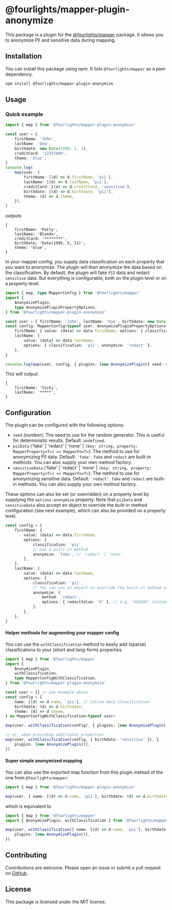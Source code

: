 # @fourlights/mapper-plugin-anonymize

This package is a plugin for the [@fourlights/mapper](https://github.com/Four-Lights-NL/mapper) package. It allows you to anonymize PII and sensitive data during mapping.

## Installation

You can install this package using npm. It lists `@fourlights/mapper` as a peer dependency.

```bash
npm install @fourlights/mapper-plugin-anonymize
```

## Usage

### Quick example

```typescript
import { map } from '@fourlights/mapper-plugin-anonymize'

const user = {
	firstName: 'John',
	lastName: 'Doe',
	birthdate: new Date(1990, 1, 1),
	creditCard: '12357689',
	theme: 'blue',
}
console.log(
	map(user, {
		firstName: [(d) => d.firstName, 'pii'],
		lastName: [(d) => d.lastName, 'pii'],
		creditCard: [(d) => d.creditCard, 'sensitive'],
		birthdate: [(d) => d.birthdate, 'pii'],
		theme: (d) => d.theme,
	}),
)
```

outputs

```json5
{
	firstName: 'Patty',
	lastName: 'Blanda',
	creditCard: '********',
	birthDate: 'Date(1999, 5, 11)',
	theme: 'blue',
}
```

In your mapper config, you supply data classification on each property that you want to anonymize. The plugin will then anonymize the data based on the classification.
By default, the plugin will fake `PII` data and redact `sensitive` data. But everything is configurable, both on the plugin level or on a property level.

```typescript
import { map, type MapperConfig } from '@fourlights/mapper'
import {
	AnonymizePlugin,
	type AnonymizePluginPropertyOptions,
} from '@fourlights/mapper-plugin-anonymize'

const user = { firstName: 'John', lastName: 'Doe', birthdate: new Date(1990, 1, 1) }
const config: MapperConfig<typeof user, AnonymizePluginPropertyOptions> = {
	firstName: { value: (data) => data.firstName, options: { classification: 'pii' } },
	lastName: {
		value: (data) => data.lastName,
		options: { classification: 'pii', anonymize: 'redact' },
	},
}

console.log(map(user, config, { plugins: [new AnonymizePlugin({ seed: 69 })] })) // NOTE: The seed to get deterministic results, for example purposes
```

This will output:

```json5
{
	firstName: 'Vicki',
	lastName: '*****',
}
```

## Configuration

The plugin can be configured with the following options:

- `seed` (number): The seed to use for the random generator. This is useful for deterministic results. Default: `undefined`.
- `piiData` ('fake' | 'redact' | 'none' | `(key: string, property: MapperProperty<T>) => MapperFn<T>`): The method to use for anonymizing PII data. Default: `'fake'`. `fake` and `redact` are built-in methods. You can also supply your own method factory.
- `sensitiveData` ('fake' | 'redact' | 'none' | `(key: string, property: MapperProperty<T>) => MapperFn<T>`): The method to use for anonymizing sensitive data. Default: `'redact'`. `fake` and `redact` are built-in methods. You can also supply your own method factory.

These options can also be set (or overridden) on a property level by supplying the `options.anonymize` property.
Note that `piiData` and `sensitiveData` also accept an object to override the built-in method configuration (see next example), which can also be provided on a property level.

```typescript
const config = {
	firstName: {
		value: (data) => data.firstName,
		options: {
			classification: 'pii',
			// Use a built-in method
			anonymize: 'fake', // 'redact' | 'none'
		},
	},
	lastName: {
		value: (data) => data.lastName,
		options: {
			classification: 'pii',
			/* You can use an object to override the built-in method configuration */
			anonymize: {
				method: 'redact',
				options: { redactValue: 'X' }, // e.g. 'XXXXXX' instead of '******'
			},
		},
	},
}
```

#### Helper methods for augmenting your mapper config

You can use the `withClassification` method to easily add (sparse) classifications to your (short and long-form) properties.

```typescript
import { map } from '@fourlights/mapper'
import {
	AnonymizePlugin,
	withClassification,
	type MapperConfigWithClassification,
} from '@fourlights/mapper-plugin-anonymize'

const user = {} // see example above
const config = {
	name: [(d) => d.name, 'pii'], // inline data classification
	birthdate: (d) => d.birthdate,
	theme: (d) => d.theme,
} as MapperConfigWithClassification<typeof user>

map(user, withClassification(config), { plugins: [new AnonymizePlugin()] })

// or, when providing additional properties
map(user, withClassification(config, { birthdate: 'sensitive' }), {
	plugins: [new AnonymizePlugin()],
})
```

#### Super simple anonymized mapping

You can also use the exported map function from this plugin instead of the one from `@fourlights/mapper`:

```typescript
import { map } from '@fourlights/mapper-plugin-anonymize'

map(user, { name: [(d) => d.name, 'pii'], birthdate: (d) => d.birthdate })
```

which is equivalent to

```typescript
import { map } from '@fourlights/mapper'
import { AnonymizePlugin, withClassification } from '@fourlights/mapper-plugin-anonymize'

map(user, withClassification({ name: [(d) => d.name, 'pii'], birthdate: (d) => d.birthdate }), {
	plugins: [new AnonymizePlugin()],
})
```

## Contributing

Contributions are welcome. Please open an issue or submit a pull request on [GitHub](https://github.com/Four-Lights-NL/mapper-plugin-anonymize).

## License

This package is licensed under the MIT license.
